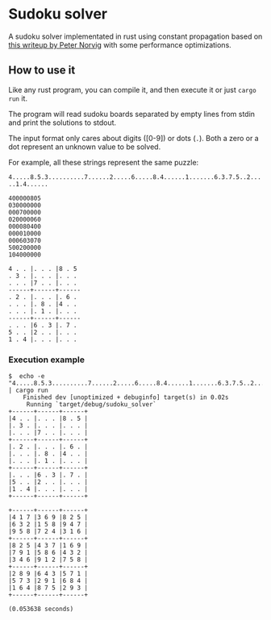 # Sudoku solver

A sudoku solver implementated in rust using constant propagation based on [this writeup by Peter Norvig](http://norvig.com/sudoku.html) with some performance optimizations.

## How to use it

Like any rust program, you can compile it, and then execute it or just `cargo run` it.

The program will read sudoku boards separated by empty lines from stdin and print the solutions to stdout.

The input format only cares about digits ([0-9]) or dots (`.`). Both a zero or a dot represent an unknown value to be solved.

For example, all these strings represent the same puzzle:

```4.....8.5.3..........7......2.....6.....8.4......1.......6.3.7.5..2.....1.4......```

```
400000805
030000000
000700000
020000060
000080400
000010000
000603070
500200000
104000000
```

```
4 . . |. . . |8 . 5
. 3 . |. . . |. . .
. . . |7 . . |. . .
------+------+------
. 2 . |. . . |. 6 .
. . . |. 8 . |4 . .
. . . |. 1 . |. . .
------+------+------
. . . |6 . 3 |. 7 .
5 . . |2 . . |. . .
1 . 4 |. . . |. . .
```

### Execution example

```
$  echo -e "4.....8.5.3..........7......2.....6.....8.4......1.......6.3.7.5..2.....1.4......\n\n" | cargo run
    Finished dev [unoptimized + debuginfo] target(s) in 0.02s
     Running `target/debug/sudoku_solver`
+------+------+------+
|4 . . |. . . |8 . 5 |
|. 3 . |. . . |. . . |
|. . . |7 . . |. . . |
+------+------+------+
|. 2 . |. . . |. 6 . |
|. . . |. 8 . |4 . . |
|. . . |. 1 . |. . . |
+------+------+------+
|. . . |6 . 3 |. 7 . |
|5 . . |2 . . |. . . |
|1 . 4 |. . . |. . . |
+------+------+------+

+------+------+------+
|4 1 7 |3 6 9 |8 2 5 |
|6 3 2 |1 5 8 |9 4 7 |
|9 5 8 |7 2 4 |3 1 6 |
+------+------+------+
|8 2 5 |4 3 7 |1 6 9 |
|7 9 1 |5 8 6 |4 3 2 |
|3 4 6 |9 1 2 |7 5 8 |
+------+------+------+
|2 8 9 |6 4 3 |5 7 1 |
|5 7 3 |2 9 1 |6 8 4 |
|1 6 4 |8 7 5 |2 9 3 |
+------+------+------+

(0.053638 seconds)
```

